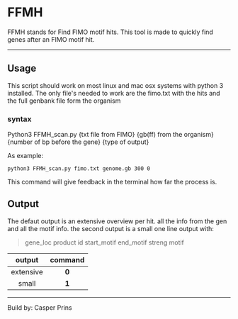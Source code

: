 # FFMH
FFMH stands for Find FIMO motif hits.
This tool is made to quickly find genes after an FIMO motif hit.
___

## Usage
This script should work on most linux and mac osx systems with python 3 installed.
The only file's needed to work are the fimo.txt with the hits and the full genbank file form the organism

### syntax 
Python3 FFMH_scan.py {txt file from FIMO} {gb(ff) from the organism} {number of bp before the gene} {type of output}

As example:

```python3 FFMH_scan.py fimo.txt genome.gb 300 0```

This command will give feedback in the terminal how far the process is.

## Output
The defaut output is  an extensive overview per hit. all the info from the gen and all the motif info.
the second output is a small one line output with:
 >gene_loc	product	id	start_motif	end_motif	streng	motif
 
| output  | command  |
|:--------: |:--------:| 
| extensive      | **0** | 
| small      | **1** |

____________
Build by:
Casper Prins
